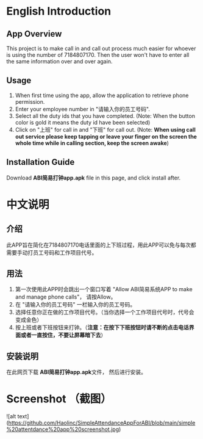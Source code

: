 # English Introduction
## App Overview
This project is to make call in and call out process much easier for whoever is using the number of 7184807170.
Then the user won't have to enter all the same information over and over again.
## Usage
1. When first time using the app, allow the application to retrieve phone permission.
2. Enter your employee number in "请输入你的员工号码".
3. Select all the duty ids that you have completed. (Note: When the button color is gold it means the duty id have been selected)
4. Click on "上班" for call in and "下班" for call out. (Note: **When using call out service please keep tapping or leave your finger on the screen the whole time while in calling section, keep the screen awake**)
## Installation Guide
Download **ABI简易打钟app.apk** file in this page, and click install after.

# 中文说明
## 介绍
此APP旨在简化在7184807170电话里面的上下班过程，用此APP可以免与每次都需要手动打员工号码和工作项目代号。
## 用法
1. 第一次使用此APP时会跳出一个窗口写着 "Allow ABI简易系统APP to make and manage phone calls"， 请按Allow。
2. 在 "请输入你的员工号码" 一栏输入你的员工号码。
3. 选择任意你正在做的工作项目代号。（当你选择一个工作项目代号时，代号会变成金色）
4. 按上班或者下班按钮来打钟。（**注意：在按下下班按钮时请不断的点击电话界面或者一直按住，不要让屏幕暗下去**）
## 安装说明
在此网页下载 **ABI简易打钟app.apk**文件， 然后进行安装。

# Screenshot （截图）
![alt text] (https://github.com/Haolinc/SimpleAttendanceAppForABI/blob/main/simple%20attentdance%20app%20screenshot.jpg)

